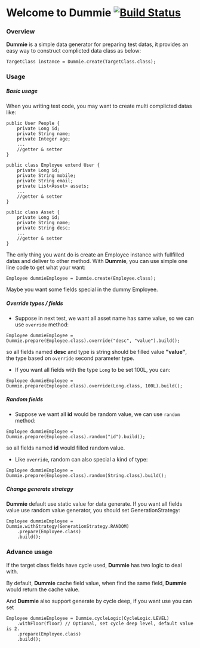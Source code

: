 # Welcome to Dummie [![Build Status](https://travis-ci.org/elvis-liu/dummie.svg?branch=master)](https://travis-ci.org/elvis-liu/dummie)

### Overview

**Dummie** is a simple data generator for preparing test datas, it provides an easy way to construct complicted data class as below:

```
TargetClass instance = Dummie.create(TargetClass.class);
```

### Usage

##### Basic usage

When you writing test code, you may want to create multi complicted datas like:

```
public User People {
	private Long id;
	private String name;
	private Integer age;
	...
	//getter & setter
}

public class Employee extend User {
	private Long id;
	private String mobile;
	private String email;
	private List<Asset> assets;
	...
	//getter & setter
}

public class Asset {
	private Long id;
	private String name;
	private String desc;
	...
	//getter & setter
}
```

The only thing you want do is create an Employee instance with fullfilled datas and deliver to other method. With **Dummie**, you can use simple one line code to get what your want:

```
Employee dummieEmployee = Dummie.create(Employee.class);
```

Maybe you want some fields special in the dummy Employee.

##### Override types / fields
* Suppose in next test, we want all asset name has same value, so we can use `override` method:

```
Employee dummieEmployee = Dummie.prepare(Employee.class).override("desc", "value").build();
```

so all fields named **desc** and type is string should be filled value **"value"**, the type based on `override` second parameter type.

* If you want all fields with the type `Long` to be set 100L, you can:

```
Employee dummieEmployee = Dummie.prepare(Employee.class).override(Long.class, 100L).build();
```

##### Random fields
* Suppose we want all **id** would be random value, we can use `random` method:

```
Employee dummieEmployee = Dummie.prepare(Employee.class).random("id").build();
```

so all fields named **id** would filled random value.

* Like `override`, random can also special a kind of type:

```
Employee dummieEmployee = Dummie.prepare(Employee.class).random(String.class).build();
```

##### Change generate strategy

**Dummie** default use static value for data generate. If you want all fields value use random value generator, you should set GenerationStrategy:
```
Employee dummieEmployee = Dummie.withStrategy(GenerationStrategy.RANDOM)
	.prepare(Employee.class)
	.build();
```


### Advance usage
If the target class fields have cycle used, **Dummie** has two logic to deal with.

By default, **Dummie** cache field value, when find the same field, **Dummie** would return the cache value. 

And **Dummie** also support generate by cycle deep, if you want use you can set

```
Employee dummieEmployee = Dummie.cycleLogic(CycleLogic.LEVEL)
	.withFloor(floor) // Optional, set cycle deep level, default value is 2.
	.prepare(Employee.class)
	.build();
```
